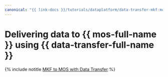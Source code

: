 ```yaml
---
canonical: "{{ link-docs }}/tutorials/dataplatform/data-transfer-mkf-mos"
---
```


# Delivering data to {{ mos-full-name }} using {{ data-transfer-full-name }}

{% include notitle [MKF to MOS with Data Transfer](../../_tutorials/dataplatform/data-transfer-mkf-mos.md) %}
